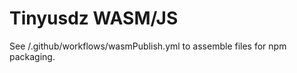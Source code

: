 # Tinyusdz WASM/JS

See <tinyusdz>/.github/workflows/wasmPublish.yml to assemble files for npm packaging.

